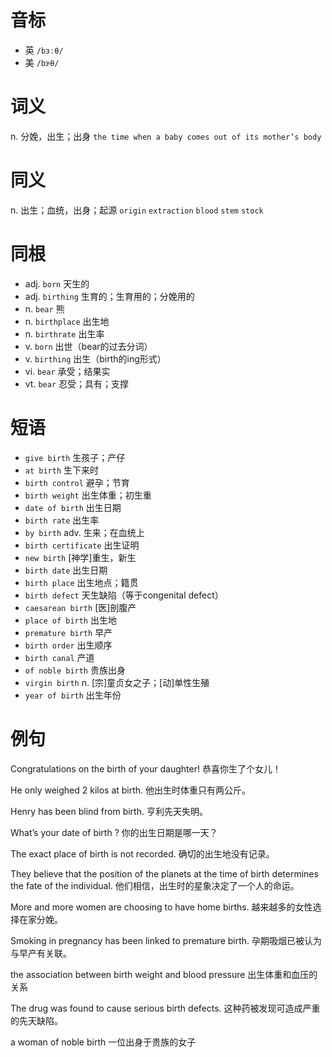 # 音标

- 英 `/bɜːθ/`
- 美 `/bɝθ/`

# 词义

n. 分娩，出生；出身
`the time when a baby comes out of its mother’s body`

# 同义

n. 出生；血统，出身；起源
`origin` `extraction` `blood` `stem` `stock`

# 同根

- adj. `born` 天生的
- adj. `birthing` 生育的；生育用的；分娩用的
- n. `bear` 熊
- n. `birthplace` 出生地
- n. `birthrate` 出生率
- v. `born` 出世（bear的过去分词）
- v. `birthing` 出生（birth的ing形式）
- vi. `bear` 承受；结果实
- vt. `bear` 忍受；具有；支撑

# 短语

- `give birth` 生孩子；产仔
- `at birth` 生下来时
- `birth control` 避孕；节育
- `birth weight` 出生体重；初生重
- `date of birth` 出生日期
- `birth rate` 出生率
- `by birth` adv. 生来；在血统上
- `birth certificate` 出生证明
- `new birth` [神学]重生，新生
- `birth date` 出生日期
- `birth place` 出生地点；籍贯
- `birth defect` 天生缺陷（等于congenital defect）
- `caesarean birth` [医]剖腹产
- `place of birth` 出生地
- `premature birth` 早产
- `birth order` 出生顺序
- `birth canal` 产道
- `of noble birth` 贵族出身
- `virgin birth` n. [宗]童贞女之子；[动]单性生殖
- `year of birth` 出生年份

# 例句

Congratulations on the birth of your daughter!
恭喜你生了个女儿！

He only weighed 2 kilos at birth.
他出生时体重只有两公斤。

Henry has been blind from birth.
亨利先天失明。

What’s your date of birth ?
你的出生日期是哪一天？

The exact place of birth is not recorded.
确切的出生地没有记录。

They believe that the position of the planets at the time of birth determines the fate of the individual.
他们相信，出生时的星象决定了一个人的命运。

More and more women are choosing to have home births.
越来越多的女性选择在家分娩。

Smoking in pregnancy has been linked to premature birth.
孕期吸烟已被认为与早产有关联。

the association between birth weight and blood pressure
出生体重和血压的关系

The drug was found to cause serious birth defects.
这种药被发现可造成严重的先天缺陷。

a woman of noble birth
一位出身于贵族的女子


